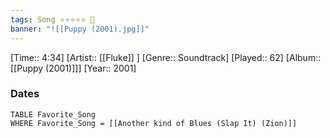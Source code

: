 ```yaml
---
tags: Song ⭐⭐⭐⭐⭐ 💛
banner: "![[Puppy (2001).jpg]]"
---
```

[Time:: 4:34]
[Artist:: [[Fluke]] ]
[Genre:: Soundtrack]
[Played:: 62]
[Album:: [[Puppy (2001)]]]
[Year:: 2001]
### Dates
````dataview
TABLE Favorite_Song
WHERE Favorite_Song = [[Another kind of Blues (Slap It) (Zion)]]
````